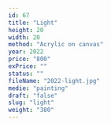 ```yaml
---
id: 67
title: "Light"
height: 20
width: 20
method: "Acrylic on canvas"
year: 2022
price: "800"
exPrice: ""
status: ""
fileName: "2022-light.jpg"
medie: "painting"
draft: "false"
slug: "light"
weight: "380"
---
```

